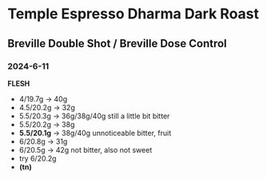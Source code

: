 # Temple Espresso Dharma Dark Roast

## Breville Double Shot / Breville Dose Control

### 2024-6-11

**FLESH**

- 4/19.7g -> 40g
- 4.5/20.2g -> 32g
- 5.5/20.3g -> 36g/38g/40g still a little bit bitter
- 5.5/20.2g -> 38g
- **5.5/20.1g** -> 38g/40g unnoticeable bitter, fruit
- 6/20.8g -> 31g
- 6/20.5g -> 42g not bitter, also not sweet
- try 6/20.2g
- **(tn)**
